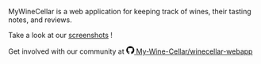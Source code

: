 MyWineCellar is a web application for keeping track of wines, their tasting notes, and reviews.

Take a look at our [screenshots](/screenshots.html) !

Get involved with our community at
<a href="https://github.com/My-Wine-Cellar/winecellar-webapp">
  <img src="/images/433-github.png" alt="GitHub"/>
  <span class="label">My-Wine-Cellar/winecellar-webapp</span>
</a>
